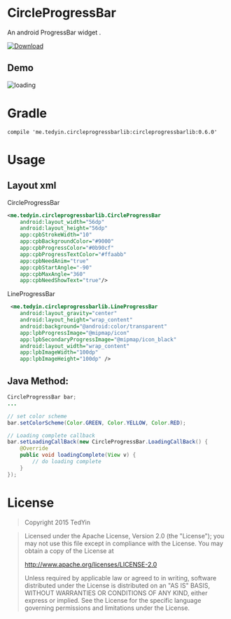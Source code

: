# CircleProgressBar
An android ProgressBar widget .

[ ![Download](https://api.bintray.com/packages/tedyin/maven/CircleProgressBar/images/download.svg) ](https://bintray.com/tedyin/maven/CircleProgressBar/_latestVersion)

## Demo
![loading](https://tedyin.github.io/images/loading.gif)

# Gradle
```
compile 'me.tedyin.circleprogressbarlib:circleprogressbarlib:0.6.0'
```

# Usage
## Layout xml

CircleProgressBar
```xml
<me.tedyin.circleprogressbarlib.CircleProgressBar
	android:layout_width="56dp" 
	android:layout_height="56dp"
    app:cpbStrokeWidth="10"
    app:cpbBackgroundColor="#9000"
    app:cpbProgressColor="#0b90cf"
    app:cpbProgressTextColor="#ffaabb"
    app:cpbNeedAnim="true"
    app:cpbStartAngle="-90"
    app:cpbMaxAngle="360"
    app:cpbNeedShowText="true"/>
```

LineProgressBar
```xml
 <me.tedyin.circleprogressbarlib.LineProgressBar
    android:layout_gravity="center"
    android:layout_height="wrap_content"
    android:background="@android:color/transparent"
    app:lpbProgressImage="@mipmap/icon"
    app:lpbSecondaryProgressImage="@mipmap/icon_black"
    android:layout_width="wrap_content"
    app:lpbImageWidth="100dp"
    app:lpbImageHeight="100dp" />

```

## Java Method:
```java
CircleProgressBar bar;
...

// set color scheme
bar.setColorScheme(Color.GREEN, Color.YELLOW, Color.RED);

// Loading complete callback
bar.setLoadingCallBack(new CircleProgressBar.LoadingCallBack() {
    @Override
    public void loadingComplete(View v) {
        // do loading complete
    }
});
```

# License
> Copyright 2015 TedYin

> Licensed under the Apache License, Version 2.0 (the "License");
> you may not use this file except in compliance with the License.
> You may obtain a copy of the License at
> 
>    http://www.apache.org/licenses/LICENSE-2.0
> 
> Unless required by applicable law or agreed to in writing, software
> distributed under the License is distributed on an "AS IS" BASIS,
> WITHOUT WARRANTIES OR CONDITIONS OF ANY KIND, either express or implied.
> See the License for the specific language governing permissions and
> limitations under the License.